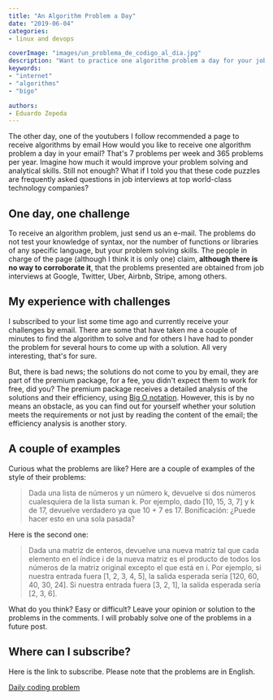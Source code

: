 ```yaml
---
title: "An Algorithm Problem a Day"
date: "2019-06-04"
categories:
- linux and devops

coverImage: "images/un_problema_de_codigo_al_dia.jpg"
description: "Want to practice one algorithm problem a day for your job interviews? Check out this free page to do it."
keywords:
- "internet"
- "algorithms"
- "bigo"

authors:
- Eduardo Zepeda
---
```


The other day, one of the youtubers I follow recommended a page to receive algorithms by email How would you like to receive one algorithm problem a day in your email? That's 7 problems per week and 365 problems per year. Imagine how much it would improve your problem solving and analytical skills. Still not enough? What if I told you that these code puzzles are frequently asked questions in job interviews at top world-class technology companies?

## One day, one challenge

To receive an algorithm problem, just send us an e-mail. The problems do not test your knowledge of syntax, nor the number of functions or libraries of any specific language, but your problem solving skills. The people in charge of the page (although I think it is only one) claim, **although there is no way to corroborate it**, that the problems presented are obtained from job interviews at Google, Twitter, Uber, Airbnb, Stripe, among others.

## My experience with challenges

I subscribed to your list some time ago and currently receive your challenges by email. There are some that have taken me a couple of minutes to find the algorithm to solve and for others I have had to ponder the problem for several hours to come up with a solution. All very interesting, that's for sure.

But, there is bad news; the solutions do not come to you by email, they are part of the premium package, for a fee, you didn't expect them to work for free, did you? The premium package receives a detailed analysis of the solutions and their efficiency, using [Big O notation](/blog/the-big-o-notation/). However, this is by no means an obstacle, as you can find out for yourself whether your solution meets the requirements or not just by reading the content of the email; the efficiency analysis is another story.

## A couple of examples

Curious what the problems are like? Here are a couple of examples of the style of their problems:

> Dada una lista de números y un número k, devuelve si dos números cualesquiera de la lista suman k.
> Por ejemplo, dado [10, 15, 3, 7] y k de 17, devuelve verdadero ya que 10 + 7 es 17.
> Bonificación: ¿Puede hacer esto en una sola pasada?

Here is the second one:

> Dada una matriz de enteros, devuelve una nueva matriz tal que cada elemento en el índice i de la nueva matriz es el producto de todos los números de la matriz original excepto el que está en i.
> Por ejemplo, si nuestra entrada fuera [1, 2, 3, 4, 5], la salida esperada sería [120, 60, 40, 30, 24]. Si nuestra entrada fuera [3, 2, 1], la salida esperada sería [2, 3, 6].

What do you think? Easy or difficult? Leave your opinion or solution to the problems in the comments. I will probably solve one of the problems in a future post.

## Where can I subscribe?

Here is the link to subscribe. Please note that the problems are in English.

[Daily coding problem](https://www.dailycodingproblem.com/)